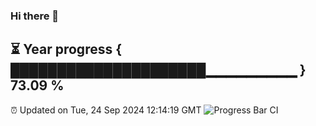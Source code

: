 ### Hi there 👋
⏳ Year progress { █████████████████████▁▁▁▁▁▁▁▁▁ } 73.09 %
---
⏰ Updated on Tue, 24 Sep 2024 12:14:19 GMT
![Progress Bar CI](https://github.com/Moyi321/Moyi321/workflows/Progress%20Bar%20CI/badge.svg)
